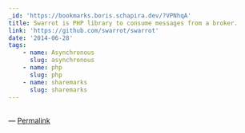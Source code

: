 ```yaml
---
_id: 'https://bookmarks.boris.schapira.dev/?VPNhqA'
title: Swarrot is PHP library to consume messages from a broker.
link: 'https://github.com/swarrot/swarrot'
date: '2014-06-28'
tags:
    - name: Asynchronous
      slug: asynchronous
    - name: php
      slug: php
    - name: sharemarks
      slug: sharemarks
---
```


<br>&#8212;
<a href="https://bookmarks.boris.schapira.dev/?VPNhqA" title="Permalink">Permalink</a>
